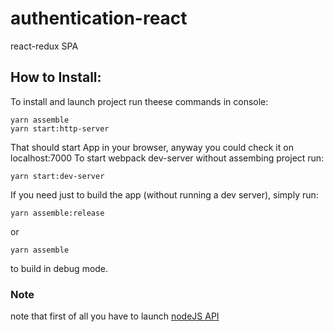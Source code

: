 # authentication-react
react-redux SPA

## How to Install:
To install and launch project run theese commands in console:
```
yarn assemble
yarn start:http-server
```
That should start App in your browser, anyway you could check it on localhost:7000
To start webpack dev-server without assembing project run:
```
yarn start:dev-server
```

If you need just to build the app (without running a dev server), simply run:
```
yarn assemble:release
```
or
```
yarn assemble
```
to build in debug mode.

### Note
note that first of all you have to launch [nodeJS API](https://github.com/pustovitDmytro/authentication-api)
